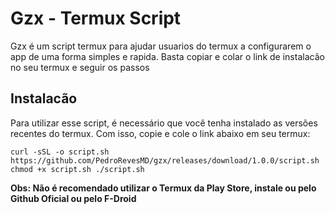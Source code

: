# Gzx - Termux Script

Gzx é um script termux para ajudar usuarios do termux a 
configurarem o app de uma forma simples e rapida. Basta 
copiar e colar o link de instalacão no seu termux e
seguir os passos

## Instalacão

Para utilizar esse script, é necessário que você tenha 
instalado as versões recentes do termux. Com isso, copie
e cole o link abaixo em seu termux:

`curl -sSL -o script.sh https://github.com/PedroRevesMD/gzx/releases/download/1.0.0/script.sh
chmod +x script.sh
./script.sh`

**Obs: Não é recomendado utilizar o Termux da Play Store, instale ou pelo Github Oficial ou pelo F-Droid**
